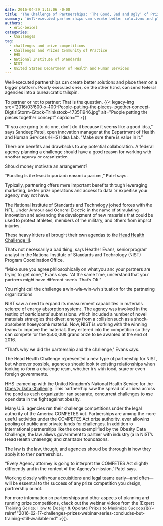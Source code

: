 ```yaml
---
date: 2016-04-29 1:13:06 -0400
title: 'The Challenge of Partnerships: ‘The Good, Bad and Ugly’ of Prize Collaborations'
summary: 'Well-executed partnerships can create better solutions and place them on a bigger platform. Poorly executed ones, on the other hand, can send federal agencies into a bureaucratic tailspin. To partner or not to partner: That is the question. &ldquo;If you are going to do one, don&rsquo;t do it because it seems like a good idea,&rdquo;'
authors:
  - eric-beidel
categories:
  - Challenges
tag:
  - challenges and prize competitions
  - Challenges and Prizes Community of Practice
  - HHS
  - National Institute of Standards
  - NIST
  - United States Department of Health and Human Services
---
```


Well-executed partnerships can create better solutions and place them on a bigger platform. Poorly executed ones, on the other hand, can send federal agencies into a bureaucratic tailspin.

To partner or not to partner: That is the question. {{< legacy-img src="2016/03/600-x-400-People-putting-the-pieces-together-concept-DigtialStorm-iStock-Thinkstock-473511946.jpg" alt="People putting the pieces together concept" caption="" >}} 

“If you are going to do one, don’t do it because it seems like a good idea,” says Sandeep Patel, open innovation manager at the Department of Health and Human Services (HHS) Idea Lab. “Make sure there is value in it.”

There are benefits and drawbacks to any potential collaboration. A federal agency planning a challenge should have a good reason for working with another agency or organization.

Should money motivate an arrangement?

“Funding is the least important reason to partner,” Patel says.

Typically, partnering offers more important benefits through leveraging marketing, better prize operations and access to data or expertise your agency may not have.

The National Institute of Standards and Technology joined forces with the NFL, Under Armour and General Electric in the name of stimulating innovation and advancing the development of new materials that could be used to protect athletes, members of the military, and others from impact injuries.

These heavy hitters all brought their own agendas to the [Head Health Challenge III](https://ninesights.ninesigma.com/web/head-health).

That’s not necessarily a bad thing, says Heather Evans, senior program analyst in the National Institute of Standards and Technology (NIST) Program Coordination Office.

“Make sure you agree philosophically on what you and your partners are trying to get done,” Evans says. “At the same time, understand that your partners might have different needs. That’s OK.”

You might call the challenge a win-win-win-win situation for the partnering organizations.

NIST saw a need to expand its measurement capabilities in materials science of energy absorption systems. The agency was involved in the testing of participants’ submissions, which included a number of novel materials strategies that divert energy from a collision such as a shock-absorbent honeycomb material. Now, NIST is working with the winning teams to improve the materials they entered into the competition so they can compete for the $500,000 grand prize to be awarded at the end of 2016.

“That’s why we did the partnership and the challenge,” Evans says.

The Head Health Challenge represented a new type of partnership for NIST, but wherever possible, agencies should look to existing relationships when looking to form a challenge team, whether it’s with local, state or even foreign governments.

HHS teamed up with the United Kingdom’s National Health Service for the [Obesity Data Challenge](https://ninesights.ninesigma.com/web/head-health). This partnership saw the spread of an idea across the pond as each organization ran separate, concurrent challenges to use open data in the fight against obesity.

Many U.S. agencies run their challenge competitions under the legal authority of the America COMPETES Act. Partnerships are among the more useful activities under the COMPETES Act prize authority, even allowing pooling of public and private funds for challenges. In addition to international partnerships like the one exemplified by the Obesity Data Challenge, the law allows government to partner with industry (a la NIST’s Head Health Challenge) and charitable foundations.

The law is the law, though, and agencies should be thorough in how they apply it to their partnerships.

“Every Agency attorney is going to interpret the COMPETES Act slightly differently and in the context of the Agency’s mission,” Patel says.

Working closely with your acquisitions and legal teams early—and often—will be essential to the success of any prize competition you design, partnership or not.

For more information on partnerships and other aspects of planning and running prize competitions, check out the webinar videos from the [Expert Training Series: How to Design & Operate Prizes to Maximize Success]({{< relref "2016-02-17-challenges-prizes-webinar-series-concludes-but-training-still-available.md" >}}).